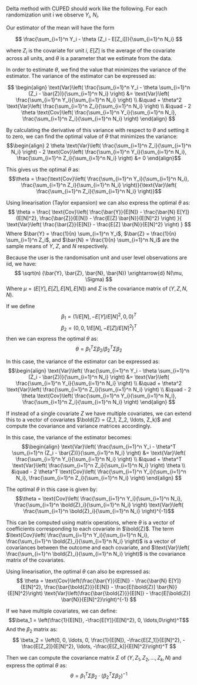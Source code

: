 Delta method with CUPED should work like the following. For each randomization unit i we observe $Y_i$, $N_i$.

Our estimator of the mean will have the form

$$
\frac{\sum_{i=1}^n Y_i - \theta (Z_i - E[Z_i])}{\sum_{i=1}^n N_i}
$$

where $Z_i$ is the covariate for unit $i$, $E[Z]$ is the average of the covariate across all units, and $\theta$ is a parameter that we estimate from the data.


In order to estimate $\theta$, we find the value that minimizes the variance of the estimator. The variance of the estimator can be expressed as:

$$
\begin{align}
\text{Var}\left( \frac{\sum_{i=1}^n Y_i - \theta \sum_{i=1}^n (Z_i - \bar{Z})}{\sum_{i=1}^n N_i} \right)
&= \text{Var}\left( \frac{\sum_{i=1}^n Y_i}{\sum_{i=1}^n N_i} \right)
\\
&\quad +  \theta^2 \text{Var}\left( \frac{\sum_{i=1}^n Z_i}{\sum_{i=1}^n N_i} \right) \\
&\quad - 2 \theta \text{Cov}\left( \frac{\sum_{i=1}^n Y_i}{\sum_{i=1}^n N_i}, \frac{\sum_{i=1}^n Z_i}{\sum_{i=1}^n N_i} \right)
\end{align}
$$


By calculating the derivative of this variance with respect to $\theta$ and setting it to zero, we can find the optimal value of $\theta$ that minimizes the variance:
$$\begin{align}
2 \theta \text{Var}\left( \frac{\sum_{i=1}^n Z_i}{\sum_{i=1}^n N_i} \right) - 2 \text{Cov}\left( \frac{\sum_{i=1}^n Y_i}{\sum_{i=1}^n N_i}, \frac{\sum_{i=1}^n Z_i}{\sum_{i=1}^n N_i} \right) &= 0
\end{align}$$

This gives us the optimal $\theta$ as:
$$\theta = \frac{\text{Cov}\left( \frac{\sum_{i=1}^n Y_i}{\sum_{i=1}^n N_i}, \frac{\sum_{i=1}^n Z_i}{\sum_{i=1}^n N_i} \right)}{\text{Var}\left( \frac{\sum_{i=1}^n Z_i}{\sum_{i=1}^n N_i} \right)}$$


Using linearisation (Taylor expansion) we can also express the optimal $\theta$ as:
$$
\theta = \frac{
    \text{Cov}\left(
            \frac{\bar{Y}}{E[N]} -
            \frac{\bar{N} E[Y]}{E[N]^2},
        \frac{\bar{Z}}{E[N]} - \frac{E[Z] \bar{N}}{E[N]^2}
    \right)
}{
    \text{Var}\left(
        \frac{\bar{Z}}{E[N]} -
        \frac{E[Z] \bar{N}}{E[N]^2}
    \right)
}
$$
Where $\bar{Y} = \frac{1}{n} \sum_{i=1}^n Y_i$, $\bar{Z} = \frac{1}{n} \sum_{i=1}^n Z_i$, and $\bar{N} = \frac{1}{n} \sum_{i=1}^n N_i$ are the sample means of $Y$, $Z$, and $N$ respectively.

Because the user is the randomisation unit and user level observations are iid, we have:
$$
\sqrt(n) (\bar{Y}, \bar{Z}, \bar{N}, \bar{N}) \xrightarrow{d} N(\mu, \Sigma)
$$
Where $\mu = (E[Y], E[Z], E[N], E[N])$ and $\Sigma$ is the covariance matrix of $(Y, Z, N, N)$.

If we define
$$
\beta_1 = (1 / E[N], - E[Y] / E[N]^2, 0, 0)^T
$$
$$
\beta_2 = (0, 0, 1 / E[N], - E[Z] / E[N]^2)^T
$$
then we can express the optimal $\theta$ as:
$$
\theta = \beta_1^T \Sigma \beta_2 / \beta_2^T \Sigma \beta_2
$$

In this case, the variance of the estimator can be expressed as:
$$\begin{align}
\text{Var}\left( \frac{\sum_{i=1}^n Y_i - \theta \sum_{i=1}^n (Z_i - \bar{Z})}{\sum_{i=1}^n N_i} \right)
&= \text{Var}\left( \frac{\sum_{i=1}^n Y_i}{\sum_{i=1}^n N_i} \right)
\\
&\quad +  \theta^2 \text{Var}\left( \frac{\sum_{i=1}^n Z_i}{\sum_{i=1}^n N_i} \right) \\
&\quad - 2 \theta \text{Cov}\left( \frac{\sum_{i=1}^n Y_i}{\sum_{i=1}^n N_i}, \frac{\sum_{i=1}^n Z_i}{\sum_{i=1}^n N_i} \right)
\end{align}
$$


If instead of a single covariate $Z$ we have multiple covariates, we can extend this to a vector of covariates $\bold{Z} = (Z_1, Z_2, \ldots, Z_k)$ and compute the covariance and variance matrices accordingly.

In this case, the variance of the estimator becomes:
$$\begin{align}
\text{Var}\left( \frac{\sum_{i=1}^n Y_i - \theta^T \sum_{i=1}^n (Z_i - \bar{Z})}{\sum_{i=1}^n N_i} \right)
&= \text{Var}\left( \frac{\sum_{i=1}^n Y_i}{\sum_{i=1}^n N_i} \right)
\\
&\quad +  \theta^T \text{Var}\left( \frac{\sum_{i=1}^n Z_i}{\sum_{i=1}^n N_i} \right) \theta
\\
&\quad - 2 \theta^T \text{Cov}\left( \frac{\sum_{i=1}^n Y_i}{\sum_{i=1}^n N_i}, \frac{\sum_{i=1}^n Z_i}{\sum_{i=1}^n N_i} \right)
\end{align}
$$

The optimal $\theta$ in this case is given by:
$$\theta = \text{Cov}\left( \frac{\sum_{i=1}^n Y_i}{\sum_{i=1}^n N_i}, \frac{\sum_{i=1}^n \bold{Z}_i}{\sum_{i=1}^n N_i} \right) \text{Var}\left( \frac{\sum_{i=1}^n \bold{Z}_i}{\sum_{i=1}^n N_i} \right)^{-1}$$

This can be computed using matrix operations, where $\theta$ is a vector of coefficients corresponding to each covariate in $\bold{Z}$. The term $\text{Cov}\left( \frac{\sum_{i=1}^n Y_i}{\sum_{i=1}^n N_i}, \frac{\sum_{i=1}^n \bold{Z}_i}{\sum_{i=1}^n N_i} \right)$ is a vector of covariances between the outcome and each covariate, and $\text{Var}\left( \frac{\sum_{i=1}^n \bold{Z}_i}{\sum_{i=1}^n N_i} \right)$ is the covariance matrix of the covariates.

Using linearisation, the optimal $\theta$ can also be expressed as:
$$
\theta = \text{Cov}\left(\frac{\bar{Y}}{E[N]} - \frac{\bar{N} E[Y]}{E[N]^2}, \frac{\bar{\bold{Z}}}{E[N]} - \frac{E[\bold{Z}] \bar{N}}{E[N]^2}\right) \text{Var}\left(\frac{\bar{\bold{Z}}}{E[N]} - \frac{E[\bold{Z}] \bar{N}}{E[N]^2}\right)^{-1}
$$

If we have multiple covariates, we can define:
$$\beta_1 = \left(\frac{1}{E[N]}, -\frac{E[Y]}{E[N]^2}, 0, \ldots,0\right)^T$$
And the $\beta_2$ matrix as:
$$
\beta_2 = \left(0, 0, \ldots, 0, \frac{1}{E[N]}, -\frac{E[Z_1]}{E[N]^2}, -\frac{E[Z_2]}{E[N]^2}, \ldots, -\frac{E[Z_k]}{E[N]^2}\right)^T
$$

Then we can compute the covariance matrix $\Sigma$ of $(Y, Z_1, Z_2, \ldots, Z_k, N)$ and express the optimal $\theta$ as:
$$
\theta = \beta_1^T \Sigma \beta_2 \cdot (\beta_2^T \Sigma \beta_2)^{-1}
$$

